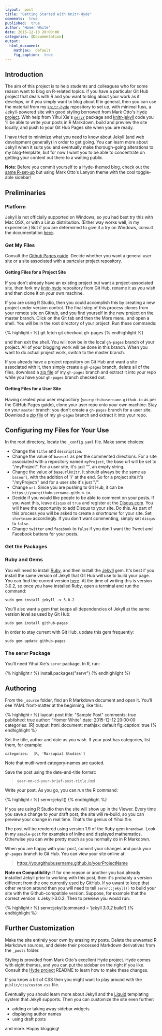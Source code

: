 ```yaml
---
layout:  post
title: "Getting Started with Knitr-Hyde"
comments:  true
published:  true
author: "Homer White"
date: 2015-12-13 20:00:00
categories: [Documentation]
output:
  html_document:
    mathjax:  default
    fig_caption:  true
---
```


## Introduction

The aim of this project is to help students and colleagues who for some reason want to blog on R-related topics.  If you have a particular Git Hub project that deals with R and you want to blog about your work as it develops, or if you simply want to blog about R in general, then you can use the material from my [`knitr-hyde`](https://github.com/homerhanumat/knitr-hyde) repository to set up, with minimal fuss, a Jekyll-powered site with good styling borrowed from Mark Otto's [Hyde project](https://github.com/poole/hyde).  With help from Yihui Xie's [`servr`](https://github.com/yihui/servr) package and [knitr-jekyll](https://github.com/yihui/knitr-jekyll) code you 'll be able to write your posts in R Markdown, build and preview the site locally, and push to your Git Hub Pages site when you are ready.

I have tried to minimize what you need to know about Jekyll (and web development generally) in order to get going.  You can learn more about Jekyll when it suits you and eventually make thorough-going alterations to my blog-template, but for now I want you to be able to concentrate on getting your content out there to a waiting public.

**Note**:  Before you commit yourself to a Hyde-themed blog, check out the [same R-set-up](https://homerhanumat.github.io/knitr-lanyon) but using Mark Otto's Lanyon theme with the cool toggle-able sidebar!

## Preliminaries

### Platform

Jekyll is not officially supported on Windows, so you had best try this with Mac OSX, or with a Linux distribution.  (Either way works well, in my experience.)  But if you are determined to give it a try on Windows, consult the documentation [here](http://jekyllrb.com/docs/windows/).

### Get My Files

Consult the [Github Pages guide](https://pages.github.com/).  Decide whether you want a general user site or a site associated with a partcular project repository.

#### Getting Files for a Project Site

If you don't already have an existing project but want a project-associated site, then fork my [knitr-hyde](https://github.com/homerhanumat/knitr-hyde) repository from Git Hub, rename it as you wish and then clone it on your own machine.

If you are using R Studio, then you could accomplish this by creating a new project under version control.  The final step of this process clones from your remote site on Github, and you find yourself in the new project on the master branch.  Click on the Git tab and then the More menu, and open a shell.  You will be in the root directory of your project.  Run these commands:


{% highlight r %}
git fetch
git checkout gh-pages
{% endhighlight %}

and then exit the shell.  You will now be in the local `gh-pages` branch of your project.  All of your blogging work will be done in this branch.  When you want to do actual project work, switch to the master branch.

If you already have a project repository on Git Hub and want a site associated with it, then simply create a `gh-pages` branch, delete all of the files, download a [zip file](https://github.com/homerhanumat/knitr-hyde/archive/gh-pages.zip) of my `gh-pages` branch and extract it into your repo while you have your `gh-pages` branch checked out.

#### Getting Files for a User Site

Having created your user respository (`yourgithubusername.github.io` as per the GitHub Pages guide), clone your user repo onto your own machine.  Stay on your `master` branch:  you don't create a `gh-pages` branch for a user site.  Download a [zip file](https://github.com/homerhanumat/knitr-hyde/archive/gh-pages.zip) of my `gh-pages` branch and extract it into your repo.

## Configuring my Files for Your Use

In the root directory, locate the `_config.yaml` file.  Make some choices:

* Change the `title` and `description`.
* Change the value of `baseurl` as per the commented directions.  For a site associated with a repository named `myProject`, the base url will be set to "/myProject".  For a user site, it's just "", an empty string.
* Change the value of `baseurlknitr`.  It should always be the same as `baseurl`, with the addition of '/' at the end.  So for a project site it's "/myProject/" and for a user site it's just "/".
* Change `url`.  Since you are pushing to Git Hub, it can be `https://yourgithubusername.github.io`.
* Decide if you would like people to be able to comment on your posts.  If you want this, leave `disqus` at `true` and register at the [Disqus.com](https://disqus.com/).  You will have the opportunity to add Disqus to your site.  Do this.  As part of this process you will be asked to create a *shortname* for your site.  Set `shortname` accordingly.  If you don't want commenting, simply set `disqus` to `false`.
* Change `twitter` and `facebook` to `false` if you don't want the Tweet and Facebook buttons for your posts.

### Get the Packages

### Ruby and Gems

You will need to install [Ruby](https://www.ruby-lang.org/en/downloads/), and then install the [Jekyll](http://jekyllrb.com/) gem.  It's best if you install the same version of Jekyll that Git Hub will use to build your page.  You can find the current version [here](https://pages.github.com/versions/).  At the time of writing this is version 3.0.2, so once you have installed Ruby, open a terminal and run the command:

```
sudo gem install jekyll -v 3.0.2
```

You'll also want a gem that keeps all dependencies of Jekyll at the same version level as used by Git Hub:

```
sudo gem install github-pages
```

In order to stay current with Git Hub, update this gem frequently:

```
sudo gem update github-pages
```

### The servr Package

You'll need Yihui Xie's `servr` package.  In R, run:


{% highlight r %}
install.packages("servr")
{% endhighlight %}



## Authoring

From the `_source` folder, find an R Markdown document and open it.  You'll see YAML front-matter at the beginning, like this:


{% highlight r %}
layout:  post
title: "Sample Post"
comments:  true
published:  true
author: "Homer White"
date: 2015-12-12 20:00:00
categories: [R]
output:
  html_document:
    mathjax:  default
    fig_caption:  true
{% endhighlight %}

Set the title, author and date as you wish.  If your post has categories, list them, for example:

```
categories:  [R, 'Marsupial Studies']
```

Note that mutli-word category-names are quoted.

Save the post using the date-and-title format:

> `year-mm-dd-your-brief-post-title.Rmd`

Write your post.  As you go, you can run the R command:


{% highlight r %}
servr::jekyll()
{% endhighlight %}

If you are using R Studio then the site will show up in the Viewer.  Every time you save a change to your draft post, the site will re-build, so you can preview your change in real time.  That's the genius of Yihui Xie.

The post will be rendered using version 1.9 of the Ruby gem `kramdown`.  Look in my `sample-post` for examples of inline and displayed mathematics.  Otherwise you can write pretty much as you normally do in R Markdown.

When you are happy with your post, commit your changes and push your `gh-pages` branch to Git Hub.  You can view your site online at:

> https://yourgithubusername.github.io/yourProjectName

**Note on Compatibility**:  If for one reason or another you had already installed Jekyll prior to working with this post, then it's probably a version different from the one currently used by GitHub.  If yo uwant to keep that other version around then you will need to tell `servr::jekyll()` to build your site with the Github-compatible version.  Suppose, for example that the correct version is Jekyll-3.0.2.  Then to preview you would run:


{% highlight r %}
servr::jekyll(command = 'jekyll _3.0.2_ build')
{% endhighlight %}


## Further Customization

Make the site entirely your own by erasing my posts.  Delete the unwanted R Markdown sources, and delete their processed Markdown derivatives from the `_posts` folder.

Styling is provided from Mark Otto's excellent Hyde project.  Hyde comes with eight themes, and you can put the sidebar on the right if you like.  Consult the [Hyde project](https://github.com/poole/hyde) README to learn how to make these changes.

If you know a bit of CSS then you might want to play around with the  `public/css/custom.css` file.

Eventually you should learn more about Jekyll and the [Liquid](http://liquidmarkup.org/) templating system that Jekyll supports.  Then you can customize the site even further:

* adding or taking away sidebar widgets
* displaying author names
* using draft posts

and more.  Happy blogging!
